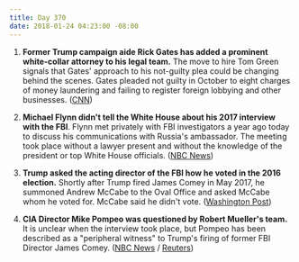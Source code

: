 ```yaml
---
title: Day 370
date: 2018-01-24 04:23:00 -08:00
---
```


1. **Former Trump campaign aide Rick Gates has added a prominent white-collar attorney to his legal team.** The move to hire Tom Green signals that Gates' approach to his not-guilty plea could be changing behind the scenes. Gates pleaded not guilty in October to eight charges of money laundering and failing to register foreign lobbying and other businesses. ([CNN](https://www.cnn.com/2018/01/23/politics/rick-gates-new-attorney-mueller-russia-investigation/index.html))

2. **Michael Flynn didn't tell the White House about his 2017 interview with the FBI**. Flynn met privately with FBI investigators a year ago today to discuss his communications with Russia's ambassador. The meeting took place without a lawyer present and without the knowledge of the president or top White House officials. ([NBC News](https://www.nbcnews.com/politics/donald-trump/flynn-kept-fbi-interview-concealed-white-house-trump-n840491))

3. **Trump asked the acting director of the FBI how he voted in the 2016 election.** Shortly after Trump fired James Comey in May 2017, he summoned Andrew McCabe to the Oval Office and asked McCabe whom he voted for. McCabe said he didn't vote. ([Washington Post](https://www.washingtonpost.com/world/national-security/trump-asked-the-acting-fbi-director-whom-he-voted-for-during-oval-office-meeting/2018/01/23/2cb50818-0073-11e8-8acf-ad2991367d9d_story.html?utm_term=.184959a14dca))

4. **CIA Director Mike Pompeo was questioned by Robert Mueller's team.** It is unclear when the interview took place, but Pompeo has been described as a "peripheral witness" to Trump's firing of former FBI Director James Comey. ([NBC News](https://www.nbcnews.com/politics/donald-trump/flynn-kept-fbi-interview-concealed-white-house-trump-n840491) / [Reuters](https://www.reuters.com/article/us-usa-trump-russia-cia/u-s-special-counsel-interviewed-cia-director-in-russia-probe-nbc-idUSKBN1FD1G2))